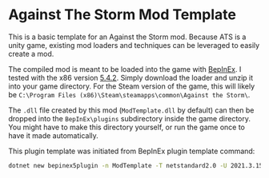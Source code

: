 # Against The Storm Mod Template

This is a basic template for an Against the Storm mod. Because ATS is a unity game, existing mod loaders and techniques can be leveraged to easily create a mod.

The compiled mod is meant to be loaded into the game with [BepInEx](https://github.com/BepInEx/BepInEx). I tested with the x86 version [5.4.2](https://github.com/BepInEx/BepInEx/releases/download/v5.4.21/BepInEx_x86_5.4.21.0.zip). Simply download the loader and unzip it into your game directory. For the Steam version of the game, this will likely be `C:\Program Files (x86)\Steam\steamapps\common\Against the Storm\`. 

The `.dll` file created by this mod (`ModTemplate.dll` by default) can then be dropped into the `BepInEx\plugins` subdirectory inside the game directory. You might have to make this directory yourself, or run the game once to have it made automatically.

This plugin template was initiated from BepInEx plugin template command:

```bash
dotnet new bepinex5plugin -n ModTemplate -T netstandard2.0 -U 2021.3.15
```